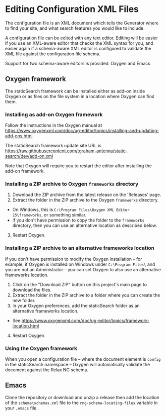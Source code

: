 # Editing Configuration XML Files

The configuration file is an XML document which tells the Generator where to find your site, and what search features you would like to include.

A configuration file can be edited with any text editor. Editing will be easier if you use an XML-aware editor that checks the XML syntax for you, and easier again if a schema-aware XML editor is configured to validate the XML file against the configuration file schema.

Support for two schema-aware editors is provided: Oxygen and Emacs.

## Oxygen framework

The staticSearch framework can be installed either as add-on inside Oxygen or as files on the file system in a location where Oxygen can find them.

### Installing as add-on Oxygen framework

Follow the instructions in the Oxygen manual at https://www.oxygenxml.com/doc/ug-editor/topics/installing-and-updating-add-ons.html

The staticSearch framework update site URL is https://raw.githubusercontent.com/tgraham-antenna/static-search/dev/add-on.xml

Note that Oxygen will require you to restart the editor after installing the add-on framework.

### Installing a ZIP archive to Oxygen `frameworks` directory

1. Download the ZIP archive from the latest release on the 'Releases' page.
2. Extract the folder in the ZIP archive to the Oxygen `frameworks` directory.
 - On Windows, this is `C:\Program Files\Oxygen XML Editor 25\frameworks`, or something similar.
 - If you don't have permission to copy the folder to the `frameworks` directory, then you can use an alternative location as described below.
3. Restart Oxygen.

### Installing a ZIP archive to an alternative frameworks location

If you don't have permission to modify the Oxygen installation – for example, if Oxygen is installed on Windows under `C:\Program Files\` and you are not an Administrator – you can set Oxygen to also use an alternative frameworks location.

1. Click on the "Download ZIP" button on this project's main page to download the files.
2. Extract the folder in the ZIP archive to a folder where you can create the new folder.
3. In your Oxygen preferences, add the staticSearch folder as an alternative frameworks location.
 - See https://www.oxygenxml.com/doc/ug-editor/topics/framework-location.html
4. Restart Oxygen.

### Using the Oxygen framework

When you open a configuration file – where the document element is `config` in the staticSearch namespace – Oxygen will automatically validate the document against the Relax NG schema.

## Emacs

Clone the repository or download and unzip a release then add the location of the `schema\schemas.xml` file to the `rng-schema-locating-files` variable in your `.emacs` file.
